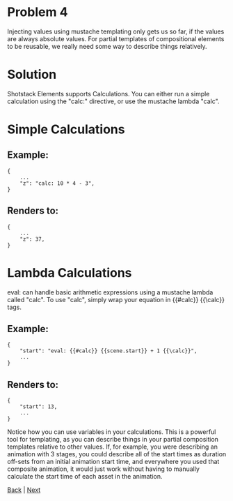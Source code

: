 # Problem 4

Injecting values using mustache templating only gets us so far, if the values are always absolute values.  For partial templates of compositional elements to be reusable, we really need some way to describe things relatively.


# Solution

Shotstack Elements supports Calculations.  You can either run a simple calculation using the "calc:" directive, or use the mustache lambda "calc".


# Simple Calculations

## Example:

    {
        ...
        "z": "calc: 10 * 4 - 3",
    }

## Renders to:

    {
        ...
        "z": 37,
    }


# Lambda Calculations

eval: can handle basic arithmetic expressions using a mustache lambda called "calc".  To use "calc", simply wrap your equation in {{#calc}} {{\calc}} tags.

## Example:

    {
        "start": "eval: {{#calc}} {{scene.start}} + 1 {{\calc}}",
        ...
    }

## Renders to:

    {
        "start": 13,
        ...
    }

Notice how you can use variables in your calculations.  This is a powerful tool for templating, as you can describe things in your partial composition templates relative to other values.  If, for example, you were describing an animation with 3 stages, you could describe all of the start times as duration off-sets from an initial animation start time, and everywhere you used that composite animation, it would just work without having to manually calculate the start time of each asset in the animation.


[Back](https://github.com/CobaltBlueDW/ShotstackElements) | [Next](https://github.com/CobaltBlueDW/ShotstackElements/tree/main/docs/examples/example5)